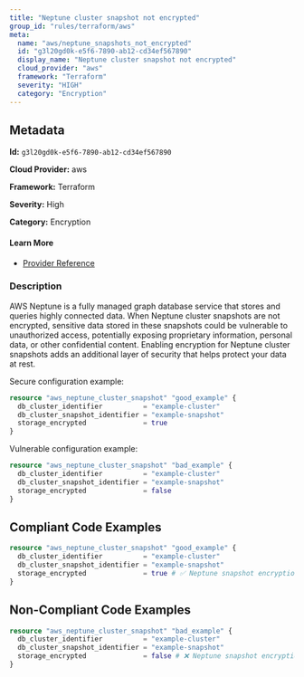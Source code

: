 ```yaml
---
title: "Neptune cluster snapshot not encrypted"
group_id: "rules/terraform/aws"
meta:
  name: "aws/neptune_snapshots_not_encrypted"
  id: "g3l20gd0k-e5f6-7890-ab12-cd34ef567890"
  display_name: "Neptune cluster snapshot not encrypted"
  cloud_provider: "aws"
  framework: "Terraform"
  severity: "HIGH"
  category: "Encryption"
---
```

## Metadata

**Id:** `g3l20gd0k-e5f6-7890-ab12-cd34ef567890`

**Cloud Provider:** aws

**Framework:** Terraform

**Severity:** High

**Category:** Encryption

#### Learn More

 - [Provider Reference](https://registry.terraform.io/providers/hashicorp/aws/latest/docs/resources/neptune_cluster_snapshot#storage_encrypted)

### Description

 AWS Neptune is a fully managed graph database service that stores and queries highly connected data. When Neptune cluster snapshots are not encrypted, sensitive data stored in these snapshots could be vulnerable to unauthorized access, potentially exposing proprietary information, personal data, or other confidential content. Enabling encryption for Neptune cluster snapshots adds an additional layer of security that helps protect your data at rest.

Secure configuration example:
```terraform
resource "aws_neptune_cluster_snapshot" "good_example" {
  db_cluster_identifier          = "example-cluster"
  db_cluster_snapshot_identifier = "example-snapshot"
  storage_encrypted              = true
}
```

Vulnerable configuration example:
```terraform
resource "aws_neptune_cluster_snapshot" "bad_example" {
  db_cluster_identifier          = "example-cluster"
  db_cluster_snapshot_identifier = "example-snapshot"
  storage_encrypted              = false
}
```


## Compliant Code Examples
```terraform
resource "aws_neptune_cluster_snapshot" "good_example" {
  db_cluster_identifier          = "example-cluster"
  db_cluster_snapshot_identifier = "example-snapshot"
  storage_encrypted              = true # ✅ Neptune snapshot encryption is enabled
}

```
## Non-Compliant Code Examples
```terraform
resource "aws_neptune_cluster_snapshot" "bad_example" {
  db_cluster_identifier          = "example-cluster"
  db_cluster_snapshot_identifier = "example-snapshot"
  storage_encrypted              = false # ❌ Neptune snapshot encryption is disabled
}

```